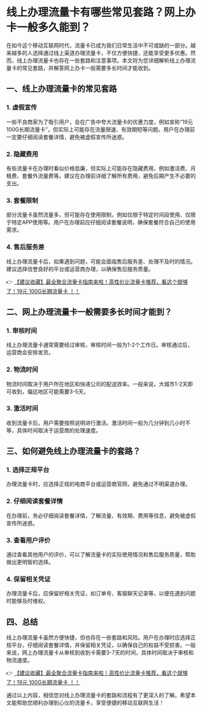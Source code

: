 # 线上办理流量卡有哪些常见套路？网上办卡一般多久能到？

在如今这个移动互联网时代，流量卡已成为我们日常生活中不可或缺的一部分。越来越多的人选择通过线上渠道办理流量卡，不仅方便快捷，还能享受更多优惠。然而，线上办理流量卡也存在一些套路和注意事项。本文将为您详细解析线上办理流量卡的常见套路，并解答网上办卡一般需要多长时间才能收到。

## 一、线上办理流量卡的常见套路

### 1. **虚假宣传**
一些不良商家为了吸引用户，会在广告中夸大流量卡的优惠力度，例如宣称“19元100G长期流量卡”，但实际上可能存在流量限速、有效期短等问题。用户在办理前一定要仔细阅读套餐详情，避免被虚假宣传所迷惑。

### 2. **隐藏费用**
有些流量卡在办理时看似价格低廉，但实际上可能存在隐藏费用，例如激活费、月租费、套餐外流量费等。建议在办理前详细了解所有费用，避免后期产生不必要的支出。

### 3. **套餐限制**
部分流量卡虽然流量多，但可能存在使用限制，例如仅限于特定时间段使用、仅限于特定APP使用等。用户在办理前应仔细阅读套餐说明，确保套餐符合自己的使用需求。

### 4. **售后服务差**
线上办理流量卡后，如果遇到问题，可能会面临售后服务差、处理不及时的情况。建议选择信誉良好的平台或运营商办理，以确保售后服务质量。

👉 [【建议收藏】最全聚合流量卡指南来啦！高性价比流量卡推荐，看这个就够了！19元 100G长期流量卡 ！！](https://bit.ly/Liuliangka)

## 二、网上办理流量卡一般需要多长时间才能到？

### 1. **审核时间**
线上办理流量卡通常需要经过审核，审核时间一般为1-2个工作日。审核通过后，运营商会安排发货。

### 2. **物流时间**
物流时间取决于用户所在地区和快递公司的配送效率。一般来说，大城市1-2天即可收到，偏远地区可能需要3-5天。

### 3. **激活时间**
收到流量卡后，用户需要按照说明进行激活。激活时间一般为几分钟到几小时不等，具体时间取决于运营商的处理速度。

## 三、如何避免线上办理流量卡的套路？

### 1. **选择正规平台**
办理流量卡时，应选择正规的电商平台或运营商官网，避免通过不明渠道办理。

### 2. **仔细阅读套餐详情**
在办理前，务必仔细阅读套餐详情，了解流量、有效期、费用等信息，避免被虚假宣传所迷惑。

### 3. **查看用户评价**
通过查看其他用户的评价，可以了解流量卡的实际使用情况和售后服务质量，帮助做出更明智的选择。

### 4. **保留相关凭证**
办理流量卡后，应保留好相关凭证，如订单号、客服聊天记录等，以便在遇到问题时能够及时维权。

## 四、总结

线上办理流量卡虽然方便快捷，但也存在一些套路和风险。用户在办理时应选择正规平台，仔细阅读套餐详情，并保留相关凭证，以确保自己的权益不受损害。一般来说，网上办理流量卡从审核到收到卡需要3-7天的时间，具体时间取决于审核和物流速度。

👉 [【建议收藏】最全聚合流量卡指南来啦！高性价比流量卡推荐，看这个就够了！19元 100G长期流量卡 ！！](https://bit.ly/Liuliangka)

通过以上内容，相信您对线上办理流量卡的套路和流程有了更深入的了解。希望本文能帮助您顺利办理到心仪的流量卡，享受便捷的移动互联网生活！